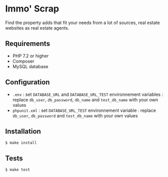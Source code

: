 # Immo' Scrap

Find the property adds that fit your needs from a lot of sources, real estate websites as real estate agents.

Requirements
------------

- PHP 7.2 or higher
- Composer
- MySQL database

Configuration
-------------

- `.env` : set `DATABASE_URL` and `DATABASE_URL_TEST` environnement variables : replace `db_user`, `db_password`, `db_name` and `test_db_name` with your own values
- `phpunit.xml` : set `DATABASE_URL_TEST` environnement variable : replace `db_user`, `db_password` and `test_db_name` with your own values

Installation
-------------

```
$ make install
```

Tests
------

```
$ make test
```

